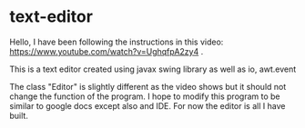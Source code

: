 # text-editor
Hello, I have been following the instructions in this video: https://www.youtube.com/watch?v=UghqfpA2zy4 .

This is a text editor created using javax swing library as well as io, awt.event 

The class "Editor" is slightly different as the video shows but it should not change the function of the program.
I hope to modify this program to be similar to google docs except also and IDE. For now the editor is 
all I have built.
